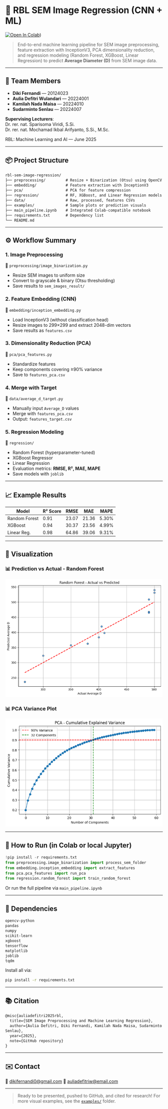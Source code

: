 # 🧠 RBL SEM Image Regression (CNN + ML)

[![Open In Colab](https://colab.research.google.com/assets/colab-badge.svg)](https://colab.research.google.com/drive/1fLn_mQTZsRlmy201oV3ceCw6sbtd_I71#scrollTo=ROE76NRMNUbg))

> End-to-end machine learning pipeline for SEM image preprocessing, feature extraction with InceptionV3, PCA dimensionality reduction, and regression modeling (Random Forest, XGBoost, Linear Regression) to predict **Average Diameter (D)** from SEM image data.

---

## 👥 Team Members
- **Diki Fernandi** — 20124023  
- **Aulia Defitri Wulandari** — 20224001  
- **Kamilah Nada Maisa** — 20224010  
- **Sudarminto Senlau** — 20224007  

**Supervising Lecturers**:  
Dr. rer. nat. Sparisoma Viridi, S.Si.  
Dr. rer. nat. Mochamad Ikbal Arifyanto, S.Si., M.Sc.

RBL: Machine Learning and AI — June 2025

---

## 📦 Project Structure
```
rbl-sem-image-regression/
├── preprocessing/         # Resize + Binarization (Otsu) using OpenCV
├── embedding/             # Feature extraction with InceptionV3
├── pca/                   # PCA for feature compression
├── regression/            # RF, XGBoost, and Linear Regression models
├── data/                  # Raw, processed, features CSVs
├── examples/              # Sample plots or prediction visuals
├── main_pipeline.ipynb    # Integrated Colab-compatible notebook
├── requirements.txt       # Dependency list
└── README.md
```

---

## ⚙️ Workflow Summary

### 1. **Image Preprocessing**  
📂 `preprocessing/image_binarization.py`
- Resize SEM images to uniform size
- Convert to grayscale & binary (Otsu thresholding)
- Save results to `sem_images_result/`

### 2. **Feature Embedding (CNN)**  
📂 `embedding/inception_embedding.py`
- Load InceptionV3 (without classification head)
- Resize images to 299×299 and extract 2048-dim vectors
- Save results as `features.csv`

### 3. **Dimensionality Reduction (PCA)**  
📂 `pca/pca_features.py`
- Standardize features
- Keep components covering ≥90% variance
- Save to `features_pca.csv`

### 4. **Merge with Target**  
📂 `data/average_d_target.py`
- Manually input `Average_D` values
- Merge with `features_pca.csv`
- Output: `features_target.csv`

### 5. **Regression Modeling**  
📂 `regression/`
- Random Forest (hyperparameter-tuned)
- XGBoost Regressor
- Linear Regression
- Evaluation metrics: **RMSE, R², MAE, MAPE**
- Save models with `joblib`

---

## 📈 Example Results
| Model           | R² Score | RMSE  | MAE   | MAPE  |
|----------------|----------|-------|-------|--------|
| Random Forest  | 0.91     | 23.07 | 21.36 | 5.30%  |
| XGBoost        | 0.94     | 30.37 | 23.56 | 4.99%  |
| Linear Reg.    | 0.98     | 64.86 | 39.06 | 9.31%  |

---

## 🎨 Visualization

### 📊 Prediction vs Actual - Random Forest
![RF Prediction](examples/rf_prediction_plot.png)

### 📊 PCA Variance Plot
![PCA Variance](examples/pca_variance_plot.png)

---

## 🚀 How to Run (in Colab or local Jupyter)

```python
!pip install -r requirements.txt
from preprocessing.image_binarization import process_sem_folder
from embedding.inception_embedding import extract_features
from pca.pca_features import run_pca
from regression.random_forest import train_random_forest
```

Or run the full pipeline via `main_pipeline.ipynb`

---

## 🔧 Dependencies
```
opencv-python
pandas
numpy
scikit-learn
xgboost
tensorflow
matplotlib
joblib
tqdm
```

Install all via:
```bash
pip install -r requirements.txt
```

---

## 📚 Citation
```
@misc{auliadefitri2025rbl,
  title={SEM Image Preprocessing and Machine Learning Regression},
  author={Aulia Defitri, Diki Fernandi, Kamilah Nada Maisa, Sudarminto Senlau},
  year={2025},
  note={GitHub repository}
}
```

---

## ✉️ Contact
📧 dikifernandi0@gmail.com
📧 auliadefitriw@email.com  

---

> Ready to be presented, pushed to GitHub, and cited for research!
> For more visual examples, see the [`examples/`](./examples/) folder.
